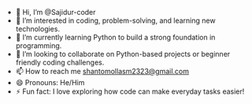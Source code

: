 - 👋 Hi, I’m @Sajidur-coder
- 👀 I’m interested in coding, problem-solving, and learning new technologies.
- 🌱 I’m currently learning Python to build a strong foundation in programming.
- 💞️ I’m looking to collaborate on Python-based projects or beginner friendly coding challenges.
- 📫 How to reach me shantomollasm2323@gmail.com
- 😄 Pronouns: He/Him
- ⚡ Fun fact:  I love exploring how code can make everyday tasks easier!

<!---
Sajidur-coder/Sajidur-coder is a ✨ special ✨ repository because its `README.md` (this file) appears on your GitHub profile.
You can click the Preview link to take a look at your changes.
--->
